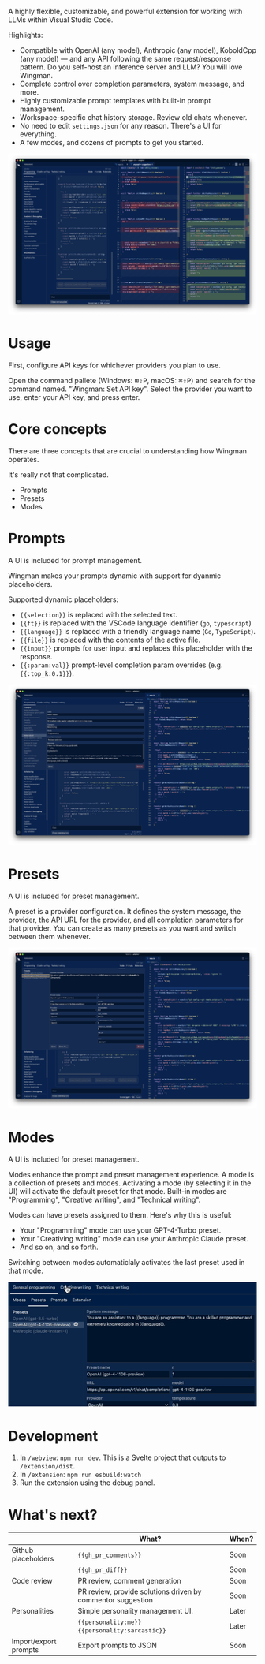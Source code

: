 A highly flexible, customizable, and powerful extension for working with LLMs within Visual Studio Code.

Highlights:

- Compatible with OpenAI (any model), Anthropic (any model), KoboldCpp (any model) — and any API following the same request/response pattern. Do you self-host an inference server and LLM? You will love Wingman.
- Complete control over completion parameters, system message, and more.
- Highly customizable prompt templates with built-in prompt management.
- Workspace-specific chat history storage. Review old chats whenever.
- No need to edit `settings.json` for any reason. There's a UI for everything.
- A few modes, and dozens of prompts to get you started.

<center>

![image](.github/media/diff.png)

</center>

# Usage

First, configure API keys for whichever providers you plan to use.

Open the command pallete (Windows: <kbd>⊞</kbd><kbd>⇧</kbd><kbd>P</kbd>, macOS: <kbd>⌘</kbd><kbd>⇧</kbd><kbd>P</kbd>) and search for the command named. "Wingman: Set API key". Select the provider you want to use, enter your API key, and press enter.

# Core concepts

There are three concepts that are crucial to understanding how Wingman operates.

It's really not that complicated.

- Prompts
- Presets
- Modes

# Prompts

A UI is included for prompt management.

Wingman makes your prompts dynamic with support for dyanmic placeholders.

Supported dynamic placeholders:

- `{{selection}}` is replaced with the selected text.
- `{{ft}}` is replaced with the VSCode language identifier (`go`, `typescript`)
- `{{language}}` is replaced with a friendly language name (`Go`, `TypeScript`).
- `{{file}}` is replaced with the contents of the active file.
- `{{input}}` prompts for user input and replaces this placeholder with the response.
- `{{:param:val}}` prompt-level completion param overrides (e.g. `{{:top_k:0.1}}`).

<center>

![image](.github/media/promptui.png)

</center>

# Presets

A UI is included for preset management.

A preset is a provider configuration. It defines the system message, the provider, the API URL for the provider, and all completion parameters for that provider. You can create as many presets as you want and switch between them whenever.

<center>

![image](.github/media/presetui.png)

</center>

# Modes

A UI is included for preset management.

Modes enhance the prompt and preset management experience. A mode is a collection of presets and modes. Activating a mode (by selecting it in the UI) will activate the default preset for that mode. Built-in modes are "Programming", "Creative writing", and "Technical writing".

Modes can have presets assigned to them. Here's why this is useful:

- Your "Programming" mode can use your GPT-4-Turbo preset.
- Your "Creativing writing" mode can use your Anthropic Claude preset.
- And so on, and so forth.

Switching between modes automaticlaly activates the last preset used in that mode.

<center>

![image](.github/media/modeswitch.gif)

</center>

# Development

1. In `/webview`: `npm run dev`. This is a Svelte project that outputs to `/extension/dist`.
2. In `/extension`: `npm run esbuild:watch`
3. Run the extension using the debug panel.

# What's next?

|                       | What?                                                       | When? |
| --------------------- | ----------------------------------------------------------- | ----- |
| Github placeholders   | `{{gh_pr_comments}}`                                        | Soon  |
|                       | `{{gh_pr_diff}}`                                            | Soon  |
| Code review           | PR review, comment generation                               | Soon  |
|                       | PR review, provide solutions driven by commentor suggestion | Soon  |
| Personalities         | Simple personality management UI.                           | Later |
|                       | `{{personality:me}}` `{{personality:sarcastic}}`            | Later |
| Import/export prompts | Export prompts to JSON                                      | Soon  |
